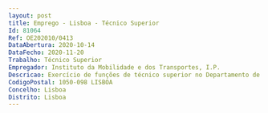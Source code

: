 ```yaml
--- 
layout: post
title: Emprego - Lisboa - Técnico Superior
Id: 81064
Ref: OE202010/0413
DataAbertura: 2020-10-14
DataFecho: 2020-11-20
Trabalho: Técnico Superior
Empregador: Instituto da Mobilidade e dos Transportes, I.P.
Descricao: Exercício de funções de técnico superior no Departamento de Regulamentação e Licenciamento de Atividades Marítimo Portuárias, designadamente Elaborar estudos, informações e relatórios no quadro das atividades correntes e no quadro da Cooperação setorial Emitir Pareceres, contributos, contra propostas de Acordos de Transportes Marítimos atenta a legislação comunitária prevalecente. Na Organização Marítima Internacional (IMO) atentas as competências do IMT I.P., na área Marítimo Portuária disponibilidade para acompanhar os trabalhos de Comités ou Subcomités. Na União Europeia acompanhar e realizar propostas no âmbito dos transportes marítimos, bem assim como acompanhar projetos de âmbito comunitário.
CodigoPostal: 1050-098 LISBOA
Concelho: Lisboa
Distrito: Lisboa
--- 
```

